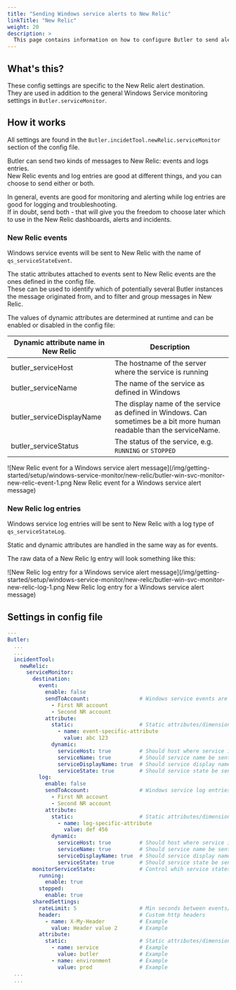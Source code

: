 ```yaml
---
title: "Sending Windows service alerts to New Relic"
linkTitle: "New Relic"
weight: 20
description: >
  This page contains information on how to configure Butler to send alerts messages to New Relic when Windows services stop or start.
---
```


## What's this?

These config settings are specific to the New Relic alert destination.  
They are used in addition to the general Windows Service monitoring settings in `Butler.serviceMonitor`.

## How it works

All settings are found in the `Butler.incidetTool.newRelic.serviceMonitor` section of the config file.

Butler can send two kinds of messages to New Relic: events and logs entries.  
New Relic events and log entries are good at different things, and you can choose to send either or both.

In general, events are good for monitoring and alerting while log entries are good for logging and troubleshooting.  
If in doubt, send both - that will give you the freedom to choose later which to use in the New Relic dashboards, alerts and incidents.

### New Relic events

Windows service events will be sent to New Relic with the name of `qs_serviceStateEvent`.

The static attributes attached to events sent to New Relic events are the ones defined in the config file.  
These can be used to identify which of potentially several Butler instances the message originated from, and to filter and group messages in New Relic.

The values of dynamic attributes are determined at runtime and can be enabled or disabled in the config file:

| Dynamic attribute name in New Relic | Description                                                                                                             |
| ----------------------------------- | ----------------------------------------------------------------------------------------------------------------------- |
| butler_serviceHost                  | The hostname of the server where the service is running                                                                 |
| butler_serviceName                  | The name of the service as defined in Windows                                                                           |
| butler_serviceDisplayName           | The display name of the service as defined in Windows. Can sometimes be a bit more human readable than the serviceName. |
| butler_serviceStatus                | The status of the service, e.g. `RUNNING` or `STOPPED`                                                                  |

![New Relic event for a Windows service alert message](/img/getting-started/setup/windows-service-monitor/new-relic/butler-win-svc-monitor-new-relic-event-1.png New Relic event for a Windows service alert message)

### New Relic log entries

Windows service log entries will be sent to New Relic with a log type of `qs_serviceStateLog`.

Static and dynamic attributes are handled in the same way as for events.

The raw data of a New Relic lg entry will look something like this:

![New Relic log entry for a Windows service alert message](/img/getting-started/setup/windows-service-monitor/new-relic/butler-win-svc-monitor-new-relic-log-1.png New Relic log entry for a Windows service alert message)

## Settings in config file

```yaml
---
Butler:
  ...
  ...
  incidentTool:
    newRelic:
      serviceMonitor:
        destination:
          event:
            enable: false
            sendToAccount:                # Windows service events are sent to these New Relic accounts
              - First NR account
              - Second NR account
            attribute:
              static:                     # Static attributes/dimensions to attach to events sent to New Relic.
                - name: event-specific-attribute
                  value: abc 123
              dynamic:
                serviceHost: true         # Should host where service is running be sent to New Relic as attribute?
                serviceName: true         # Should service name be sent to New Relic as attribute?
                serviceDisplayName: true  # Should service display name be sent to New Relic as attribute?
                serviceState: true        # Should service state be sent to New Relic as attribute?
          log:
            enable: false
            sendToAccount:                # Windows service log entries are sent to these New Relic accounts
              - First NR account
              - Second NR account
            attribute:
              static:                     # Static attributes/dimensions to attach to events sent to New Relic.
                - name: log-specific-attribute
                  value: def 456
              dynamic:
                serviceHost: true         # Should host where service is running be sent to New Relic as attribute?
                serviceName: true         # Should service name be sent to New Relic as attribute?
                serviceDisplayName: true  # Should service display name be sent to New Relic as attribute?
                serviceState: true        # Should service state be sent to New Relic as attribute?
        monitorServiceState:              # Control whih service states are sent to New Relic
          running:
            enable: true
          stopped:
            enable: true
        sharedSettings:
          rateLimit: 5                    # Min seconds between events/logs sent to New Relic for a given host+service. Defaults to 5 minutes.
          header:                         # Custom http headers
            - name: X-My-Header           # Example
              value: Header value 2       # Example
          attribute:
            static:                       # Static attributes/dimensions to attach to events sent to New Relic.
              - name: service             # Example
                value: butler             # Example
              - name: environment         # Example
                value: prod               # Example
  ...
  ...
```
